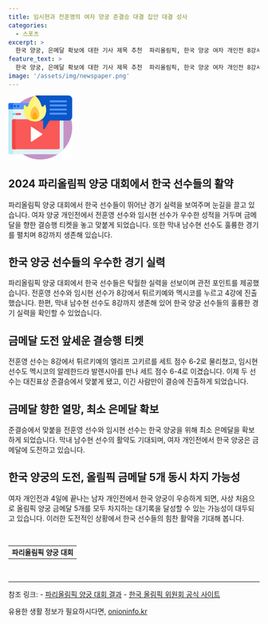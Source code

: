 ```yaml
---
title: 임시현과 전훈영의 여자 양궁 준결승 대결 집안 대결 성사
categories:
  - 스포츠
excerpt: >
  한국 양궁, 은메달 확보에 대한 기사 제목 추천  파리올림픽, 한국 양궁 여자 개인전 8강서 승자 누가 될까? 
feature_text: >
  한국 양궁, 은메달 확보에 대한 기사 제목 추천  파리올림픽, 한국 양궁 여자 개인전 8강서 승자 누가 될까? 
image: '/assets/img/newspaper.png'
---
```


<p><img src="/assets/img/news.png" alt="rentncar 속보" /></p>

<h2>2024 파리올림픽 양궁 대회에서 한국 선수들의 활약</h2>

<p>파리올림픽 양궁 대회에서 한국 선수들이 뛰어난 경기 실력을 보여주며 눈길을 끌고 있습니다. 여자 양궁 개인전에서 전훈영 선수와 임시현 선수가 우수한 성적을 거두며 금메달을 향한 결승행 티켓을 놓고 맞붙게 되었습니다. 또한 막내 남수현 선수도 훌륭한 경기를 펼치며 8강까지 생존해 있습니다.</p>

<h2>한국 양궁 선수들의 우수한 경기 실력</h2>

<p>파리올림픽 양궁 대회에서 한국 선수들은 탁월한 실력을 선보이며 관전 포인트를 제공했습니다. 전훈영 선수와 임시현 선수가 8강에서 튀르키예와 멕시코를 누르고 4강에 진출했습니다. 한편, 막내 남수현 선수도 8강까지 생존해 있어 한국 양궁 선수들의 훌륭한 경기 실력을 확인할 수 있었습니다.</p>

<h2>금메달 도전 앞세운 결승행 티켓</h2>

<p>전훈영 선수는 8강에서 튀르키예의 엘리프 고키르를 세트 점수 6-2로 물리쳤고, 임시현 선수도 멕시코의 알레한드라 발렌시아를 만나 세트 점수 6-4로 이겼습니다. 이제 두 선수는 대진표상 준결승에서 맞붙게 됐고, 이긴 사람만이 결승에 진출하게 되었습니다.</p>

<h2>금메달 향한 열망, 최소 은메달 확보</h2>

<p>준결승에서 맞붙을 전훈영 선수와 임시현 선수는 한국 양궁을 위해 최소 은메달을 확보하게 되었습니다. 막내 남수현 선수의 활약도 기대되며, 여자 개인전에서 한국 양궁은 금메달에 도전하고 있습니다.</p>

<h2>한국 양궁의 도전, 올림픽 금메달 5개 동시 차지 가능성</h2>

<p>여자 개인전과 4일에 끝나는 남자 개인전에서 한국 양궁이 우승하게 되면, 사상 처음으로 올림픽 양궁 금메달 5개를 모두 차지하는 대기록을 달성할 수 있는 가능성이 대두되고 있습니다. 이러한 도전적인 상황에서 한국 선수들의 힘찬 활약을 기대해 봅니다. </p>

<p data-ke-size="size16">&nbsp;</p>

<table>
   <tbody>
      <tr>
         <td style="text-align: center; height: 17px;"><b>파리올림픽 양궁 대회</b></td>
      </tr>
   </tbody>
</table>

<p data-ke-size="size16">&nbsp;</p>

<hr>

<p>참조 링크:
- <a href="https://www.olympic.org/paris-2024">파리올림픽 양궁 대회 결과</a>
- <a href="https://nocutnews.co.kr/news/5611576">한국 올림픽 위원회 공식 사이트</a></p>
유용한 생활 정보가 필요하시다면, <a href="https://onioninfo.kr" rel="dofollow">onioninfo.kr</a>


